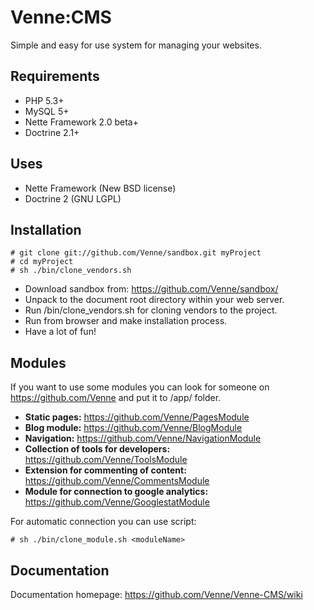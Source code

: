 Venne:CMS
=========

Simple and easy for use system for managing your websites. 


Requirements
------------

- PHP 5.3+
- MySQL 5+
- Nette Framework 2.0 beta+
- Doctrine 2.1+


Uses
----

- Nette Framework (New BSD license)
- Doctrine 2 (GNU LGPL)


Installation
------------

	
	# git clone git://github.com/Venne/sandbox.git myProject
	# cd myProject
	# sh ./bin/clone_vendors.sh
	


- Download sandbox from: https://github.com/Venne/sandbox/
- Unpack to the document root directory within your web server.
- Run /bin/clone_vendors.sh for cloning vendors to the project.
- Run from browser and make installation process.
- Have a lot of fun!


Modules
-------

If you want to use some modules you can look for someone on https://github.com/Venne and put it to /app/ folder.

- **Static pages:** https://github.com/Venne/PagesModule
- **Blog module:** https://github.com/Venne/BlogModule
- **Navigation:** https://github.com/Venne/NavigationModule
- **Collection of tools for developers:** https://github.com/Venne/ToolsModule
- **Extension for commenting of content:** https://github.com/Venne/CommentsModule
- **Module for connection to google analytics:** https://github.com/Venne/GooglestatModule

For automatic connection you can use script:

	
	# sh ./bin/clone_module.sh <moduleName>
	


Documentation
-------------

Documentation homepage: https://github.com/Venne/Venne-CMS/wiki
